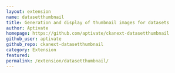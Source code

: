 ```yaml
---
layout: extension
name: datasetthumbnail
title: Generation and display of thumbnail images for datasets
author: Aptivate
homepage: https://github.com/aptivate/ckanext-datasetthumbnail
github_user: aptivate
github_repo: ckanext-datasetthumbnail
category: Extension
featured: 
permalink: /extension/datasetthumbnail/
---
```



<Error getting README>
